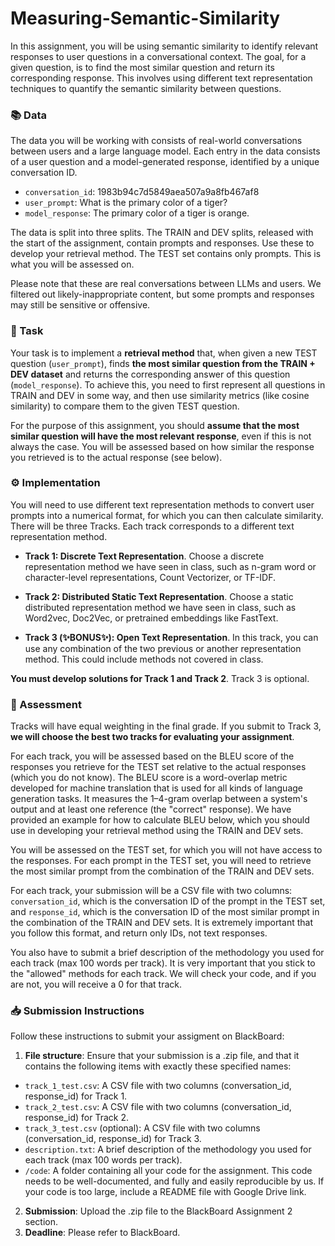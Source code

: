 # Measuring-Semantic-Similarity

In this assignment, you will be using semantic similarity to identify relevant responses to user questions in a conversational context.
The goal, for a given question, is to find the most similar question and return its corresponding response.
This involves using different text representation techniques to quantify the semantic similarity between questions.

### 📚 Data

The data you will be working with consists of real-world conversations between users and a large language model.
Each entry in the data consists of a user question and a model-generated response, identified by a unique conversation ID.

- `conversation_id`: 1983b94c7d5849aea507a9a8fb467af8
- `user_prompt`: What is the primary color of a tiger?
- `model_response`: The primary color of a tiger is orange.

The data is split into three splits.
The TRAIN and DEV splits, released with the start of the assignment, contain prompts and responses. Use these to develop your retrieval method. 
The TEST set contains only prompts. This is what you will be assessed on.

Please note that these are real conversations between LLMs and users. 
We filtered out likely-inappropriate content, but some prompts and responses may still be sensitive or offensive.

### 📝 Task

Your task is to implement a **retrieval method** that, when given a new TEST question (`user_prompt`), finds **the most similar question from the TRAIN + DEV dataset** and returns the corresponding answer of this question (`model_response`).
To achieve this, you need to first represent all questions in TRAIN and DEV in some way, and then use similarity metrics (like cosine similarity) to compare them to the given TEST question.

For the purpose of this assignment, you should **assume that the most similar question will have the most relevant response**, even if this is not always the case.
You will be assessed based on how similar the response you retrieved is to the actual response (see below).

### ⚙️ Implementation

You will need to use different text representation methods to convert user prompts into a numerical format, for which you can then calculate similarity.
There will be three Tracks.
Each track corresponds to a different text representation method.

- **Track 1: Discrete Text Representation**. Choose a discrete representation method we have seen in class, such as n-gram word or character-level representations, Count Vectorizer, or TF-IDF.

- **Track 2: Distributed Static Text Representation**. Choose a static distributed representation method we have seen in class, such as Word2vec, Doc2Vec, or pretrained embeddings like FastText.

- **Track 3 (✨BONUS✨): Open Text Representation**. In this track, you can use any combination of the two previous or another representation method. This could include methods not covered in class.

**You must develop solutions for Track 1 and Track 2**.
Track 3 is optional.

### 🏅 Assessment

Tracks will have equal weighting in the final grade.
If you submit to Track 3, **we will choose the best two tracks for evaluating your assignment**.

For each track, you will be assessed based on the BLEU score of the responses you retrieve for the TEST set relative to the actual responses (which you do not know).
The BLEU score is a word-overlap metric developed for machine translation that is used for all kinds of language generation tasks.
It measures the 1–4-gram overlap between a system's output and at least one reference (the "correct" response).
We have provided an example for how to calculate BLEU below, which you should use in developing your retrieval method using the TRAIN and DEV sets.

You will be assessed on the TEST set, for which you will not have access to the responses.
For each prompt in the TEST set, you will need to retrieve the most similar prompt from the combination of the TRAIN and DEV sets.

For each track, your submission will be a CSV file with two columns:
`conversation_id`, which is the conversation ID of the prompt in the TEST set, and
`response_id`, which is the conversation ID of the most similar prompt in the combination of the TRAIN and DEV sets.
It is extremely important that you follow this format, and return only IDs, not text responses.

You also have to submit a brief description of the methodology you used for each track (max 100 words per track).
It is very important that you stick to the "allowed" methods for each track.
We will check your code, and if you are not, you will receive a 0 for that track.

### 📥 Submission Instructions

Follow these instructions to submit your assigment on BlackBoard:

1. **File structure**: Ensure that your submission is a .zip file, and that it contains the following items with exactly these specified names:
  - `track_1_test.csv`: A CSV file with two columns (conversation_id, response_id) for Track 1.
  - `track_2_test.csv`: A CSV file with two columns (conversation_id, response_id) for Track 2.
  - `track_3_test.csv` (optional): A CSV file with two columns (conversation_id, response_id) for Track 3.
  - `description.txt`: A brief description of the methodology you used for each track (max 100 words per track).
  - `/code`: A folder containing all your code for the assignment. This code needs to be well-documented, and fully and easily reproducible by us. If your code is too large, include a README file with Google Drive link.
2. **Submission**: Upload the .zip file to the BlackBoard Assignment 2 section.
3. **Deadline**: Please refer to BlackBoard.
